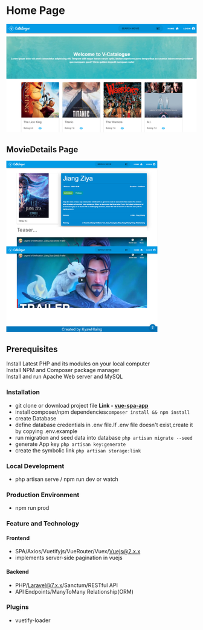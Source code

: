 <p align="center">
  <h1>Home Page</h1>
  <img width="800" height="auto" src="public/images/home_page.png">
  <h2>MovieDetails Page</h2>
  <img align="left" width="400" height="auto" src="public/images/movie_detail_top.png">
  <img  width="400" height="auto" src="public/images/movie_detail_bot.png">
</p>

## Prerequisites

Install Latest PHP and its modules on your local computer  
Install NPM and Composer package manager  
Install and run Apache Web server and MySQL

### Installation

-   git clone or download project file **Link - [vue-spa-app](https://github.com/kyawkyawhlaing/movie-library-demo.git)**
-   install composer/npm dependencies`composer install && npm install`
-   create Database
-   define database credentials in .env file.If .env file doesn't exist,create it by copying .env.example 
-   run migration and seed data into database `php artisan migrate --seed`
-   generate App key `php artisan key:generate`
-   create the symbolic link `php artisan storage:link`

### Local Development

-   php artisan serve / npm run dev or watch

### Production Environment

-   npm run prod

### Feature and Technology

#### Frontend

-   SPA/Axios/Vuetifyjs/VueRouter/Vuex/Vuejs@2.x.x
-   implements server-side pagination in vuejs

#### Backend

-   PHP/Laravel@7.x.x/Sanctum/RESTful API
-   API Endpoints/ManyToMany Relationship(ORM)

### Plugins

-   vuetify-loader
